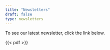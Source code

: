 ```yaml
---
title: "Newsletters"
draft: false
type: newsletters
---
```



To see our latest newsletter, click the link below.

{{< pdf >}}
